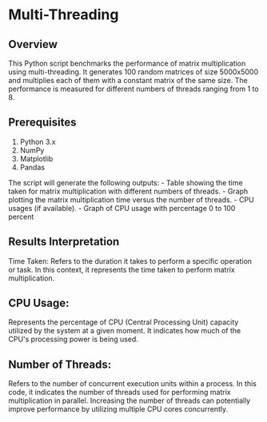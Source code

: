 # Multi-Threading


## Overview
This Python script benchmarks the performance of matrix multiplication using multi-threading. It generates 100 random matrices of size 5000x5000 and multiplies each of them with a constant matrix of the same size. The performance is measured for different numbers of threads ranging from 1 to 8.


## Prerequisites
1. Python 3.x
2. NumPy
3. Matplotlib
4. Pandas


The script will generate the following outputs: - Table showing the time taken for matrix multiplication with different numbers of threads. - Graph plotting the matrix multiplication time versus the number of threads. - CPU usages (if available). - Graph of CPU usage with percentage 0 to 100 percent


## Results Interpretation
Time Taken: Refers to the duration it takes to perform a specific operation or task. In this context, it represents the time taken to perform matrix multiplication.


## CPU Usage:
Represents the percentage of CPU (Central Processing Unit) capacity utilized by the system at a given moment. It indicates how much of the CPU's processing power is being used.


## Number of Threads:
Refers to the number of concurrent execution units within a process. In this code, it indicates the number of threads used for performing matrix multiplication in parallel. Increasing the number of threads can potentially improve performance by utilizing multiple CPU cores concurrently.
